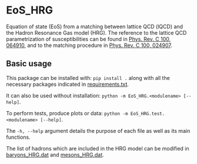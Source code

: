 # EoS_HRG

Equation of state (EoS) from a matching between lattice QCD (lQCD) and the Hadron Resonance Gas model (HRG). The reference to the lattice QCD parametrization of susceptibilities can be found in [Phys. Rev. C 100, 064910](https://journals.aps.org/prc/abstract/10.1103/PhysRevC.100.064910), and to the matching procedure in [Phys. Rev. C 100, 024907](https://journals.aps.org/prc/abstract/10.1103/PhysRevC.100.024907).

## Basic usage

This package can be installed with: ``pip install .`` along with all the necessary packages indicated in [requirements.txt](requirements.txt). 

It can also be used without installation: ``python -m EoS_HRG.<modulename> [--help]``. 

To perform tests, produce plots or data: ``python -m EoS_HRG.test.<modulename> [--help]``.

The ``-h, --help`` argument details the purpose of each file as well as its main functions.

The list of hadrons which are included in the HRG model can be modified in [baryons_HRG.dat](EoS_HRG/baryons_HRG.dat) and [mesons_HRG.dat](EoS_HRG/mesons_HRG.dat).